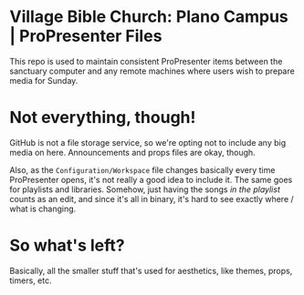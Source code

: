 # Village Bible Church: Plano Campus  |  ProPresenter Files

This repo is used to maintain consistent ProPresenter items between the sanctuary computer and any remote machines where users wish to prepare media for Sunday.

# Not everything, though!

GitHub is not a file storage service, so we're opting not to include any big media on here. Announcements and props files are okay, though.

Also, as the `Configuration/Workspace` file changes basically every time ProPresenter opens, it's not really a good idea to include it. The same goes for playlists and libraries. Somehow, just having the songs *in the playlist* counts as an edit, and since it's all in binary, it's hard to see exactly where / what is changing.

# So what's left?

Basically, all the smaller stuff that's used for aesthetics, like themes, props, timers, etc.
